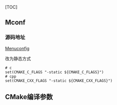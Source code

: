[TOC]

## Mconf

### 源码地址

[Menuconfig](https://github.com/TheGeorge/menuconfig)

改为静态方式

```shell
# c
set(CMAKE_C_FLAGS "-static ${CMAKE_C_FLAGS}")
# cpp
set(CMAKE_CXX_FLAGS "-static ${CMAKE_CXX_FLAGS}")
```

## CMake编译参数

